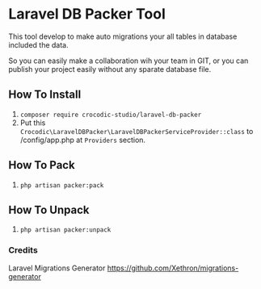 # Laravel DB Packer Tool
This tool develop to make auto migrations your all tables in database included the data.

So you can easily make a collaboration wih your team in GIT, or you can publish your project easily without any sparate database file.

## How To Install
1. ``composer require crocodic-studio/laravel-db-packer``
1. Put this ``Crocodic\LaravelDBPacker\LaravelDBPackerServiceProvider::class`` to /config/app.php at ``Providers`` section.

## How To Pack
1. ``php artisan packer:pack``

## How To Unpack
1. ``php artisan packer:unpack``

### Credits
Laravel Migrations Generator 
https://github.com/Xethron/migrations-generator